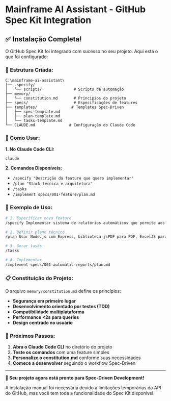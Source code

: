# Mainframe AI Assistant - GitHub Spec Kit Integration

## ✅ Instalação Completa!

O GitHub Spec Kit foi integrado com sucesso no seu projeto. Aqui está o que foi configurado:

### 📁 Estrutura Criada:

```
C:\mainframe-ai-assistant\
├── .specify/
│   └── scripts/              # Scripts de automação
├── memory/
│   └── constitution.md       # Principios do projeto
├── specs/                    # Especificações de features
├── templates/               # Templates Spec-Driven
│   ├── spec-template.md
│   ├── plan-template.md
│   └── tasks-template.md
└── CLAUDE.md               # Configuração do Claude Code
```

### 🎯 Como Usar:

**1. No Claude Code CLI:**
```bash
claude
```

**2. Comandos Disponíveis:**
- `/specify "Descrição da feature que quero implementar"`
- `/plan "Stack técnica e arquitetura"`
- `/tasks`
- `/implement specs/001-feature/plan.md`

### 🚀 Exemplo de Uso:

```bash
# 1. Especificar nova feature
/specify Implementar sistema de relatórios automáticos que permite aos usuários exportar dados do mainframe em PDF e Excel, com agendamento de relatórios e notificações por email

# 2. Definir plano técnico
/plan Usar Node.js com Express, biblioteca jsPDF para PDF, ExcelJS para Excel, node-cron para agendamento, e Nodemailer para emails

# 3. Gerar tasks
/tasks

# 4. Implementar
/implement specs/001-automatic-reports/plan.md
```

### 📋 Constituição do Projeto:

O arquivo `memory/constitution.md` define os princípios:
- **Segurança em primeiro lugar**
- **Desenvolvimento orientado por testes (TDD)**
- **Compatibilidade multiplataforma**
- **Performance <2s para queries**
- **Design centrado no usuário**

### 🔧 Próximos Passos:

1. **Abra o Claude Code CLI** no diretório do projeto
2. **Teste os comandos** com uma feature simples
3. **Personalize o constitution.md** conforme suas necessidades
4. **Comece a desenvolver** seguindo o workflow Spec-Driven

---

**🎉 Seu projeto agora está pronto para Spec-Driven Development!**

A instalação manual foi necessária devido a limitações temporárias da API do GitHub, mas você tem toda a funcionalidade do Spec Kit disponível.
